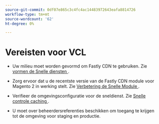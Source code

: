 ```yaml
---
source-git-commit: 0df07e865c3c4fc4ac14483972643eafa8814726
workflow-type: tm+mt
source-wordcount: '62'
ht-degree: 0%

---
```

# Vereisten voor VCL

<!-- Prerequisites section inserted in tutorials for customizing the Fastly service configuration with custom VCL snippets. -->

- Uw milieu moet worden gevormd om Fastly CDN te gebruiken. Zie [&#x200B; vormen de Snelle diensten &#x200B;](/help/cloud-guide/cdn/fastly-configuration.md).

- Zorg ervoor dat u de recentste versie van de Fastly CDN module voor Magento 2 in werking stelt. Zie [&#x200B; Verbetering de Snelle Module &#x200B;](/help/cloud-guide/cdn/fastly-configuration.md#upgrade-fastly-module).

- Verifieer de omgevingsconfiguratie voor de sneldienst. Zie [&#x200B; Snelle controle caching &#x200B;](/help/cloud-guide/launch/checklist.md#verify-fastly-caching).

- U moet over beheerdersreferenties beschikken om toegang te krijgen tot de omgeving voor staging en productie.
